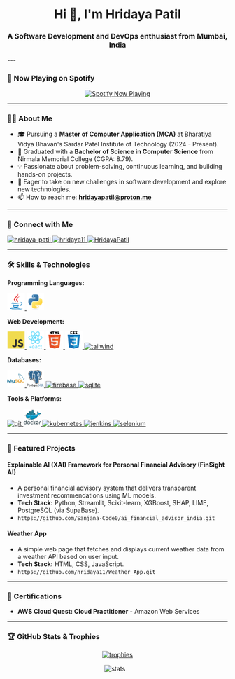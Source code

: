 <h1 align="center">Hi 👋, I'm Hridaya Patil</h1>
<h3 align="center">A Software Development and DevOps enthusiast from Mumbai, India</h3>
---

### 🎵 Now Playing on Spotify

<p align="center">
  <a href="https://open.spotify.com/user/YOUR_USER_ID_HERE">
    <img src="https://spotify-github-profile.vercel.app/api/playing?user=31sk22t6656i32ogj2iyfbylqvp4?si=c89ef24f0c504c09&theme=dark" alt="Spotify Now Playing" />
  </a>
</p>

---

### 🧑‍💻 About Me

- 🎓 Pursuing a **Master of Computer Application (MCA)** at Bharatiya Vidya Bhavan's Sardar Patel Institute of Technology (2024 - Present).
- 🔬 Graduated with a **Bachelor of Science in Computer Science** from Nirmala Memorial College (CGPA: 8.79).
- 💡 Passionate about problem-solving, continuous learning, and building hands-on projects.
- 🌱 Eager to take on new challenges in software development and explore new technologies.
- 📫 How to reach me: **hridayapatil@proton.me**

---

### 🤝 Connect with Me

<p align="left">
  <a href="https://linkedin.com/in/hridaya-patil-074a17214" target="_blank">
    <img src="https://raw.githubusercontent.com/rahuldkjain/github-profile-readme-generator/master/src/images/icons/Social/linked-in-alt.svg" alt="hridaya-patil" height="30" width="40" />
  </a>
  <a href="https://github.com/hridaya11" target="_blank">
    <img src="https://raw.githubusercontent.com/rahuldkjain/github-profile-readme-generator/master/src/images/icons/Social/github.svg" alt="hridaya11" height="30" width="40" />
  </a>
  <a href="https://leetcode.com/u/HridayaPatil/" target="_blank">
    <img src="https://raw.githubusercontent.com/rahuldkjain/github-profile-readme-generator/master/src/images/icons/Social/leet-code.svg" alt="HridayaPatil" height="30" width="40" />
  </a>
</p>

---

### 🛠️ Skills & Technologies

**Programming Languages:**
<p align="left">
  <a href="https://www.java.com" target="_blank" rel="noreferrer"> <img src="https://raw.githubusercontent.com/devicons/devicon/master/icons/java/java-original.svg" alt="java" width="40" height="40"/> </a>
  <a href="https://www.python.org" target="_blank" rel="noreferrer"> <img src="https://raw.githubusercontent.com/devicons/devicon/master/icons/python/python-original.svg" alt="python" width="40" height="40"/> </a>
</p>

**Web Development:**
<p align="left">
  <a href="https://developer.mozilla.org/en-US/docs/Web/JavaScript" target="_blank" rel="noreferrer"> <img src="https://raw.githubusercontent.com/devicons/devicon/master/icons/javascript/javascript-original.svg" alt="javascript" width="40" height="40"/> </a>
  <a href="https://reactjs.org/" target="_blank" rel="noreferrer"> <img src="https://raw.githubusercontent.com/devicons/devicon/master/icons/react/react-original-wordmark.svg" alt="react" width="40" height="40"/> </a>
  <a href="https://www.w3.org/html/" target="_blank" rel="noreferrer"> <img src="https://raw.githubusercontent.com/devicons/devicon/master/icons/html5/html5-original-wordmark.svg" alt="html5" width="40" height="40"/> </a>
  <a href="https://www.w3schools.com/css/" target="_blank" rel="noreferrer"> <img src="https://raw.githubusercontent.com/devicons/devicon/master/icons/css3/css3-original-wordmark.svg" alt="css3" width="40" height="40"/> </a>
  <a href="https://tailwindcss.com/" target="_blank" rel="noreferrer"> <img src="https://www.vectorlogo.zone/logos/tailwindcss/tailwindcss-icon.svg" alt="tailwind" width="40" height="40"/> </a>
</p>

**Databases:**
<p align="left">
  <a href="https://www.mysql.com/" target="_blank" rel="noreferrer"> <img src="https://raw.githubusercontent.com/devicons/devicon/master/icons/mysql/mysql-original-wordmark.svg" alt="mysql" width="40" height="40"/> </a>
  <a href="https://www.postgresql.org" target="_blank" rel="noreferrer"> <img src="https://raw.githubusercontent.com/devicons/devicon/master/icons/postgresql/postgresql-original-wordmark.svg" alt="postgresql" width="40" height="40"/> </a>
  <a href="https://firebase.google.com/" target="_blank" rel="noreferrer"> <img src="https://www.vectorlogo.zone/logos/firebase/firebase-icon.svg" alt="firebase" width="40" height="40"/> </a>
  <a href="https://www.sqlite.org/" target="_blank" rel="noreferrer"> <img src="https://www.vectorlogo.zone/logos/sqlite/sqlite-icon.svg" alt="sqlite" width="40" height="40"/> </a>
</p>

**Tools & Platforms:**
<p align="left">
  <a href="https://git-scm.com/" target="_blank" rel="noreferrer"> <img src="https://www.vectorlogo.zone/logos/git-scm/git-scm-icon.svg" alt="git" width="40" height="40"/> </a>
  <a href="https://www.docker.com/" target="_blank" rel="noreferrer"> <img src="https://raw.githubusercontent.com/devicons/devicon/master/icons/docker/docker-original-wordmark.svg" alt="docker" width="40" height="40"/> </a>
  <a href="https://kubernetes.io" target="_blank" rel="noreferrer"> <img src="https://www.vectorlogo.zone/logos/kubernetes/kubernetes-icon.svg" alt="kubernetes" width="40" height="40"/> </a>
  <a href="https://www.jenkins.io" target="_blank" rel="noreferrer"> <img src="https://www.vectorlogo.zone/logos/jenkins/jenkins-icon.svg" alt="jenkins" width="40" height="40"/> </a>
  <a href="https://www.selenium.dev" target="_blank" rel="noreferrer"> <img src="https://raw.githubusercontent.com/detain/svg-logos/780f25886640cef088af9941846552f8ce6f2e8f/svg/selenium-logo.svg" alt="selenium" width="40" height="40"/> </a>
</p>

---

### 📌 Featured Projects

#### **Explainable AI (XAI) Framework for Personal Financial Advisory (FinSight AI)**
- A personal financial advisory system that delivers transparent investment recommendations using ML models.
- **Tech Stack:** Python, Streamlit, Scikit-learn, XGBoost, SHAP, LIME, PostgreSQL (via SupaBase).
- `https://github.com/Sanjana-Code0/ai_financial_advisor_india.git`

#### **Weather App**
- A simple web page that fetches and displays current weather data from a weather API based on user input.
- **Tech Stack:** HTML, CSS, JavaScript.
- `https://github.com/hridaya11/Weather_App.git`

---

### 📜 Certifications
- **AWS Cloud Quest: Cloud Practitioner** - Amazon Web Services

---

### 🏆 GitHub Stats & Trophies

<p align="center">
  <a href="https://github.com/ryo-ma/github-profile-trophy">
    <img src="https://github-profile-trophy.vercel.app/?username=hridaya11&theme=radical&no-frame=true&no-bg=true" alt="trophies"/>
  </a>
</p>

<p align="center">
  <img align="center" src="https://github-readme-stats.vercel.app/api?username=hridaya11&show_icons=true&locale=en&theme=radical" alt="stats"/>
    
<!--   <img align="center" src="https://github-readme-streak-stats.herokuapp.com/?user=hridaya11&theme=radical" alt="streak"/>
</p>
<br>
<p align="center">
  <img src="https://github-readme-activity-graph.cyclic.app/graph?username=hridaya11&theme=github-compact" alt="activity graph" />
</p>
 -->
